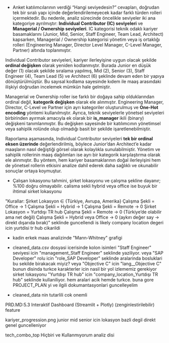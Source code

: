 - Anket katılımcılarının verdiği “Hangi seviyedesin?” cevapları, doğrudan tek bir sıralı yapı içinde değerlendirilemeyecek kadar farklı türden rolleri içermektedir. Bu nedenle, analiz sürecinde öncelikle seviyeler iki ana kategoriye ayrılmıştır: **Individual Contributor (IC) seviyeleri** ve **Managerial / Ownership seviyeleri**. IC kategorisi teknik odaklı kariyer basamaklarını (Junior, Mid, Senior, Staff Engineer, Team Lead, Architect) kapsarken, Managerial / Ownership kategorisi yönetim veya iş ortaklığı rolleri (Engineering Manager, Director Level Manager, C-Level Manager, Partner) altında toplanmıştır.

Individual Contributor seviyeleri, kariyer ilerleyişine uygun olacak şekilde **ordinal değişken** olarak yeniden kodlanmıştır. Burada Junior en düşük değer (1) olacak şekilde sıralama yapılmış, Mid (2), Senior (3), Staff Engineer (4), Team Lead (5) ve Architect (6) şeklinde devam eden bir yapıya dönüştürülmüştür. Bu sayısal kodlama sayesinde kıdem ile maaş arasındaki ilişkiyi doğrudan incelemek mümkün hale gelmiştir.

Managerial ve Ownership roller ise farklı bir doğaya sahip olduklarından ordinal değil, **kategorik değişken** olarak ele alınmıştır. Engineering Manager, Director, C-Level ve Partner için ayrı kategoriler oluşturulmuş ve **One-Hot encoding** yöntemi kullanılmıştır. Ayrıca, teknik seviyelerle yönetsel seviyeleri birbirinden ayırmak amacıyla ek olarak bir **is\_manager** ikili (binary) değişkeni tanımlanmıştır. Bu değişken sayesinde bir katılımcının yönetimsel veya sahiplik rolünde olup olmadığı basit bir şekilde işaretlenebilmiştir.

Raporlama aşamasında, Individual Contributor seviyeleri **tek bir ordinal eksen üzerinde** değerlendirilmiş, böylece Junior’dan Architect’e kadar maaşların nasıl değiştiği görsel olarak kolaylıkla sunulabilmiştir. Yönetim ve sahiplik rollerinin maaş dağılımları ise ayrı bir kategorik karşılaştırma olarak ele alınmıştır. Bu yöntem, hem kariyer basamaklarının doğal ilerleyişini hem de yönetsel rollerin etkisini analize dahil ederek daha sağlıklı ve okunabilir sonuçlar ortaya koymuştur.


- Çalışan lokasyonu tahmini, şirket lokasyonu ve çalışma şekline dayanır; %100 doğru olmayabilir. calisma sekli hybrid veya office ise buyuk bir ihtimal sirket lokasyonu

"Kurallar:
Şirket Lokasyon ∈ {Türkiye, Avrupa, Amerika}
Çalışma Şekli = Office → 1
Çalışma Şekli = Hybrid → 1
Çalışma Şekli = Remote → 0
Şirket Lokasyon = Yurtdışı TR hub
Çalışma Şekli = Remote → 0 (Türkiye’de olabilir ama net değil)
Çalışma Şekli = Hybrid veya Office → 0 (aykırı değer say → direkt dışarıda bırak)" seklinde guncellendi is likely company location degeri icin yurtdisi tr hub cikarildi


- kadin erkek maas analizinde "Mann-Whitney" grafigi

- cleaned_data.csv dosyasi icerisinde kolon isimleri "Staff Engineer" seviyesi icin "management_Staff Engineer" seklinde yaziliyor. veya "SAP Developer" rolu icin "role_SAP Developer" seklinde aralarinda bosluklari bu sekilde birakacak miyiz? veya "Objective C" icin "lang__Objective C" bunun disinda turkce karakterler icin nasil bir yol izlememiz gerekiyor sirket lokasyonu "Yurtdışı TR hub" icin "company_location_Yurtdışı TR hub" seklinde kullaniliyor. hem aralari acik hemde turkce. buna gore PROJECT_PLAN yi ve ilgili dokumantasyonlari guncelleyelim

- cleaned_data nin tutarlili cok onemli


PRD.MD:5.3 Interaktif Dashboard (Streamlit + Plotly) (zenginlestirilebilir) feature



kariyer_progression.png junior mid senior icin lokasyon bazli degil direkt genel guncelleniyor


tech_combo_top Hiçbiri ve Kullanmıyorum analiz disi